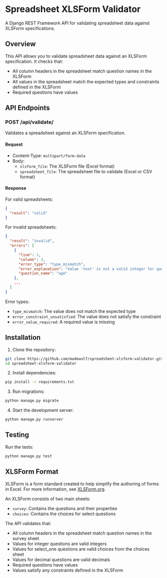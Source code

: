# Spreadsheet XLSForm Validator

A Django REST Framework API for validating spreadsheet data against XLSForm specifications.

## Overview

This API allows you to validate spreadsheet data against an XLSForm specification. It checks that:

- All column headers in the spreadsheet match question names in the XLSForm
- All values in the spreadsheet match the expected types and constraints defined in the XLSForm
- Required questions have values

## API Endpoints

### POST /api/validate/

Validates a spreadsheet against an XLSForm specification.

#### Request

- Content-Type: `multipart/form-data`
- Body:
  - `xlsform_file`: The XLSForm file (Excel format)
  - `spreadsheet_file`: The spreadsheet file to validate (Excel or CSV format)

#### Response

For valid spreadsheets:

```json
{
  "result": "valid"
}
```

For invalid spreadsheets:

```json
{
  "result": "invalid",
  "errors": [
    {
      "line": 1,
      "column": 3,
      "error_type": "type_mismatch",
      "error_explanation": "Value 'text' is not a valid integer for question 'age'",
      "question_name": "age"
    },
    ...
  ]
}
```

Error types:
- `type_mismatch`: The value does not match the expected type
- `error_constraint_unsatisfied`: The value does not satisfy the constraint
- `error_value_required`: A required value is missing

## Installation

1. Clone the repository:
```bash
git clone https://github.com/madewulf/spreadsheet-xlsform-validator.git
cd spreadsheet-xlsform-validator
```

2. Install dependencies:
```bash
pip install -r requirements.txt
```

3. Run migrations:
```bash
python manage.py migrate
```

4. Start the development server:
```bash
python manage.py runserver
```

## Testing

Run the tests:
```bash
python manage.py test
```

## XLSForm Format

XLSForm is a form standard created to help simplify the authoring of forms in Excel. For more information, see [XLSForm.org](https://xlsform.org/).

An XLSForm consists of two main sheets:
- `survey`: Contains the questions and their properties
- `choices`: Contains the choices for select questions

The API validates that:
- All column headers in the spreadsheet match question names in the survey sheet
- Values for integer questions are valid integers
- Values for select_one questions are valid choices from the choices sheet
- Values for decimal questions are valid decimals
- Required questions have values
- Values satisfy any constraints defined in the XLSForm
